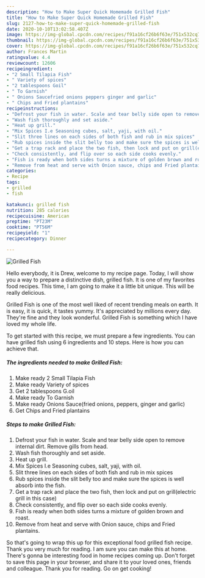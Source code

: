 ```yaml
---
description: "How to Make Super Quick Homemade Grilled Fish"
title: "How to Make Super Quick Homemade Grilled Fish"
slug: 2127-how-to-make-super-quick-homemade-grilled-fish
date: 2020-10-10T13:02:58.407Z
image: https://img-global.cpcdn.com/recipes/f91a16cf26b6f63e/751x532cq70/grilled-fish-recipe-main-photo.jpg
thumbnail: https://img-global.cpcdn.com/recipes/f91a16cf26b6f63e/751x532cq70/grilled-fish-recipe-main-photo.jpg
cover: https://img-global.cpcdn.com/recipes/f91a16cf26b6f63e/751x532cq70/grilled-fish-recipe-main-photo.jpg
author: Frances Martin
ratingvalue: 4.4
reviewcount: 12606
recipeingredient:
- "2 Small Tilapia Fish"
- " Variety of spices"
- "2 tablespoons Goil"
- " To Garnish"
- " Onions Saucefried onions peppers ginger and garlic"
- " Chips and Fried plantains"
recipeinstructions:
- "Defrost your fish in water. Scale and tear belly side open to remove internal dirt. Remove gills from head."
- "Wash fish thoroughly and set aside."
- "Heat up grill."
- "Mix Spices I.e Seasoning cubes, salt, yaji, with oil."
- "Slit three lines on each sides of both fish and rub in mix spices"
- "Rub spices inside the slit belly too and make sure the spices is well absorb into the fish."
- "Get a trap rack and place the two fish, then lock and put on grill(electric grill in this case)"
- "Check consistently, and flip over so each side cooks evenly."
- "Fish is ready when both sides turns a mixture of golden brown and roast."
- "Remove from heat and serve with Onion sauce, chips and Fried plantains."
categories:
- Recipe
tags:
- grilled
- fish

katakunci: grilled fish 
nutrition: 285 calories
recipecuisine: American
preptime: "PT23M"
cooktime: "PT56M"
recipeyield: "1"
recipecategory: Dinner

---
```



![Grilled Fish](https://img-global.cpcdn.com/recipes/f91a16cf26b6f63e/751x532cq70/grilled-fish-recipe-main-photo.jpg)

Hello everybody, it is Drew, welcome to my recipe page. Today, I will show you a way to prepare a distinctive dish, grilled fish. It is one of my favorites food recipes. This time, I am going to make it a little bit unique. This will be really delicious.

Grilled Fish is one of the most well liked of recent trending meals on earth. It is easy, it is quick, it tastes yummy. It's appreciated by millions every day. They're fine and they look wonderful. Grilled Fish is something which I have loved my whole life.




To get started with this recipe, we must prepare a few ingredients. You can have grilled fish using 6 ingredients and 10 steps. Here is how you can achieve that.

<!--inarticleads1-->

##### The ingredients needed to make Grilled Fish:

1. Make ready 2 Small Tilapia Fish
1. Make ready  Variety of spices
1. Get 2 tablespoons G.oil
1. Make ready  To Garnish
1. Make ready  Onions Sauce(fried onions, peppers, ginger and garlic)
1. Get  Chips and Fried plantains




<!--inarticleads2-->

##### Steps to make Grilled Fish:

1. Defrost your fish in water. Scale and tear belly side open to remove internal dirt. Remove gills from head.
1. Wash fish thoroughly and set aside.
1. Heat up grill.
1. Mix Spices I.e Seasoning cubes, salt, yaji, with oil.
1. Slit three lines on each sides of both fish and rub in mix spices
1. Rub spices inside the slit belly too and make sure the spices is well absorb into the fish.
1. Get a trap rack and place the two fish, then lock and put on grill(electric grill in this case)
1. Check consistently, and flip over so each side cooks evenly.
1. Fish is ready when both sides turns a mixture of golden brown and roast.
1. Remove from heat and serve with Onion sauce, chips and Fried plantains.




So that's going to wrap this up for this exceptional food grilled fish recipe. Thank you very much for reading. I am sure you can make this at home. There's gonna be interesting food in home recipes coming up. Don't forget to save this page in your browser, and share it to your loved ones, friends and colleague. Thank you for reading. Go on get cooking!
